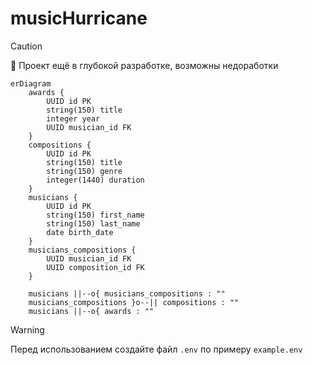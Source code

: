# musicHurricane

> [!CAUTION]
> :construction: Проект ещё в глубокой разработке, возможны недоработки

```mermaid
erDiagram
    awards {
        UUID id PK
        string(150) title
        integer year
        UUID musician_id FK
    }
    compositions {
        UUID id PK
        string(150) title
        string(150) genre
        integer(1440) duration
    }
    musicians {
        UUID id PK
        string(150) first_name
        string(150) last_name
        date birth_date
    }
    musicians_compositions {
        UUID musician_id FK
        UUID composition_id FK
    }

    musicians ||--o{ musicians_compositions : ""
    musicians_compositions }o--|| compositions : ""
    musicians ||--o{ awards : ""
```

> [!WARNING]
> Перед использованием создайте файл `.env` по примеру `example.env`
